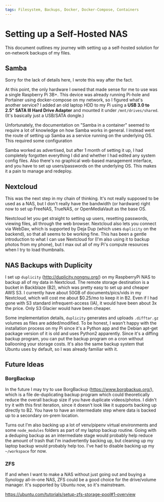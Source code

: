 ```yaml
---
tags: Filesystem, Backups, Docker, Docker-Compose, Containers
---
```


# Setting up a Self-Hosted NAS

This document outlines my journey with setting up a self-hosted solution for on-network backups of my files.

## Samba

Sorry for the lack of details here, I wrote this way after the fact.

At this point, the only hardware I owned that made sense for me to use was a single Raspberry Pi 3B+. This device was already running Pi-hole and Portainer using docker-compose on my network, so I figured what's another service? I added an old laptop HDD to my Pi using a **USB 3.0 to 2.5" SATA III Hard Drive Adapter** and mounted it under `/mnt/drives/shared`. (It's basically just a USB/SATA dongle.)

Unfortunately, the documentation on "Samba in a container" seemed to require a lot of knowledge on how Samba works in general. I instead went the route of setting up Samba as a service running on the underlying OS. This required some configuration

Samba worked as advertised, but after 1 month of setting it up, I had completely forgotten everything I did and whether I had edited any system config files. Also there's no graphical web-based management interface, and you have to set up users/passwords on the underlying OS. This makes it a pain to manage and redeploy.

## Nextcloud

This was the next step in my chain of thinking. It's not really supposed to be used as a NAS, but I don't really have the bandwidth (or hardware) right now to set up FreeNAS, TrueNAS, or OpenMediaVault as the base OS.

Nextcloud let you get straight to setting up users, resetting passwords, viewing files, all through the web browser. Nextcloud also lets you connect via WebDav, which is supported by Deja Dup (which uses `duplicity` on the backend), so that all seems to be working fine. This has been a gentle introduction to what I can use Nextcloud for (I'm also using it to backup photos from my phone), but I max out all of my Pi's compute resources when I try to load thumbnails.

## NAS Backups with Duplicity

I set up `duplicity` (http://duplicity.nongnu.org/) on my RaspberryPi NAS to backup all of my data in Nextcloud. The remote storage destination is a bucket in Backblaze (B2), which was pretty easy to set up and cheaper AWS S3. I currently have about 50GB of documents/pics/vids in my Nextcloud, which will cost me about $0.25/mo to keep it in B2. Even if I had gone with S3 standard infrequent-access (IA), it would have been about 3x the price. Only S3 Glacier would have been cheaper.

Some implementation details, `duplicity` generates and uploads `.difftar.gz` volumes as files are added/modified. To be honest, I wasn't happy with the installation process on my Pi since it's a Python app and the Debian apt-get package version of it is old and uses Python2 apparently. Since it's a diffing backup program, you can put the backup program on a cron without ballooning your storage costs. It's also the same backup system that Ubuntu uses by default, so I was already familiar with it.

## Future Ideas

### BorgBackup

In the future I may try to use BorgBackup (https://www.borgbackup.org/), which is a file de-duplicating backup program which could theoretically reduce the overall backup size if you have duplicate videos/photos. I didn't try it with this first iteration, since it doesn't look like it supports backing up directly to B2. You have to have an intermediate step where data is backed up to a secondary on-prem location.

Turns out I'm also backing up a lot of venv/pipenv virtual environments and some `node_modules` folders as part of my laptop backup routine. Going with a deduping backup as an intermediate stage would probably help reduce the amount of trash that I'm inadvertently backing up, but cleaning up my laptop backup would probably help too. I've had to disable backing up my `~/workspace` for now.

### ZFS

If and when I want to make a NAS without just going out and buying a Synology all-in-one NAS, ZFS could be a good choice for the drive/volume manager. It's supported by Ubuntu now, so it's mainstream.

https://ubuntu.com/tutorials/setup-zfs-storage-pool#1-overview
